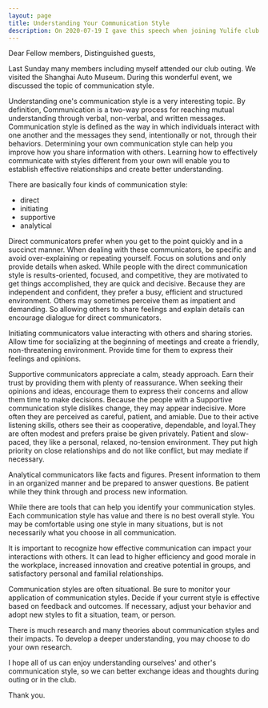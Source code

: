 ```yaml
---
layout: page
title: Understanding Your Communication Style
description: On 2020-07-19 I gave this speech when joining Yulife club of Toastmaster.
---
```



Dear Fellow members,
Distinguished guests,

Last Sunday many members including myself attended our club outing. We visited the Shanghai
Auto Museum. During this wonderful event, we discussed the topic of communication style.

Understanding one's communication style is a very interesting topic. By definition, Communication
is a two-way process for reaching mutual understanding through verbal, non-verbal, and written
messages. Communication style is defined as the way in which individuals interact with one another
and the messages they send, intentionally or not, through their behaviors. Determining your own
communication style can help you improve how you share information with others. Learning how to
effectively communicate with styles different from your own will enable you to establish effective
relationships and create better understanding.

There are basically four kinds of communication style:
 - direct
 - initiating
 - supportive
 - analytical

Direct communicators prefer when you get to the point quickly and in a succinct manner. When dealing
with these communicators, be specific and avoid over-explaining or repeating yourself. Focus on
solutions and only provide details when asked. While people with the direct communication style
is results-oriented, focused, and competitive, they are motivated to get things accomplished, they are
quick and decisive. Because they are independent and confident, they prefer a busy, efficient and
structured environment. Others may sometimes perceive them as impatient and demanding. So allowing
others to share feelings and explain details can encourage dialogue for direct communicators.

Initiating communicators value interacting with others and sharing stories. Allow time for socializing
at the beginning of meetings and create a friendly, non-threatening environment. Provide time for them
to express their feelings and opinions.

Supportive communicators appreciate a calm, steady approach. Earn their trust by providing them with
plenty of reassurance. When seeking their opinions and ideas, encourage them to express their concerns
and allow them time to make decisions. Because the people with a Supportive communication style dislikes
change, they may appear indecisive. More often they are perceived as careful, patient, and amiable. Due
to their active listening skills, others see their as cooperative, dependable, and loyal.They are often
modest and prefers praise be given privately. Patient and slow-paced, they like a personal, relaxed,
no-tension environment. They put high priority on close relationships and do not like conflict, but
may mediate if necessary.

Analytical communicators like facts and figures. Present information to them in an organized manner and
be prepared to answer questions. Be patient while they think through and process new information.

While there are tools that can help you identify your communication styles. Each communication style
has value and there is no best overall style. You may be comfortable using one style in many situations,
but is not necessarily what you choose in all communication.

It is important to recognize how effective communication can impact your interactions with others.
It can lead to higher efficiency and good morale in the workplace, increased innovation and creative
potential in groups, and satisfactory personal and familial relationships.

Communication styles are often situational. Be sure to monitor your application of communication styles.
Decide if your current style is effective based on feedback and outcomes. If necessary, adjust your
behavior and adopt new styles to fit a situation, team, or person.

There is much research and many theories about communication styles and their impacts. To develop a deeper
understanding, you may choose to do your own research.

I hope all of us can enjoy understanding ourselves' and other's communication style, so we can better
exchange ideas and thoughts during outing or in the club.

Thank you.